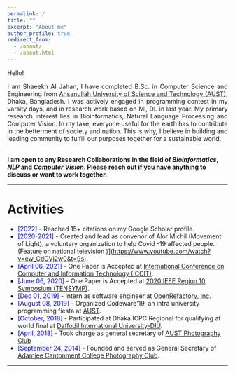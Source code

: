 ```yaml
---
permalink: /
title: ""
excerpt: "About me"
author_profile: true
redirect_from: 
  - /about/
  - /about.html
---
```


Hello!

<div style="text-align: justify"> 

I am Shaeekh Al Jahan, I have completed B.Sc. in Computer Science and Engineering from <a href="http://aust.edu/">Ahsanullah University of Science and Technology (AUST)</a>, Dhaka, Bangladesh. I was actively engaged in programming contest in my varsity days, and in research work based on Ml, DL in last year.  My primary research interest lies in Bioinformatics, Natural Language Processing and Computer Vision.
In my take, everyone useful for the earth has to contribute in the betterment of society and nation. This is why, I believe in building and leading community to fulfill our purposes together for a sustainable world.   <br /><br /></div>
 
<b> I am open to any Research Collaborations in the field of *Bioinformatics*, *NLP* and *Computer Vision*. Please reach out if you have anything to discuss or want to work together.  </b> <a href="shaeekhshuvro@gmail.com"><i class="fas fa-envelope"></i></a> <br />  


-----------


# Activities 
* <span style="color:Blue"> [2022] </span> - Reached 15+ citations on my Google Scholar profile.
* <span style="color:Blue"> [2020-2021] </span> - Created and lead as convenor of Alor Michil (Movement of Light), a voluntary organization to help Covid -19 affected people. (Feature on national television )](https://www.youtube.com/watch?v=ew_CdGVj2w0&t=9s). 
* <span style="color:Blue"> [April 06, 2021] </span> - One Paper is Accepted at [ International Conference on Computer and Information Technology (ICCIT)](https://ieeexplore.ieee.org/document/9392692). 
* <span style="color:Blue"> [June 06, 2020] </span> -  One Paper is Accepted at [ 2020 IEEE Region 10 Symposium (TENSYMP)](https://ieeexplore.ieee.org/document/9230733).
* <span style="color:Blue"> [Dec 01, 2019] </span> - Intern as software engineer at [OpenRefactory, Inc](https://www.openrefactory.com/).
* <span style="color:Blue"> [August 08, 2019] </span> - Organized Codeware'19, an intra university programming fiesta at [AUST](https://www.facebook.com/events/354026008822618/).
* <span style="color:Blue"> [October, 2018] </span> - Participated at Dhaka ICPC Regional for qualifying at world final at [Daffodil International University-DIU](https://icpc.global/regionals/finder/dhaka-2018/standings).
* <span style="color:Blue"> [April, 2018] </span> - Took charge as general secretary of [AUST Photography Club](https://www.facebook.com/austpc)
* <span style="color:Blue"> [September 24, 2014] </span> - Founded and served as General Secretary of [Adamjee Cantonment College Photography Club](https://www.facebook.com/ACCPC2014).  


<script type="text/javascript" src="//rf.revolvermaps.com/0/0/8.js?i=52vxgbx02tg&amp;m=0&amp;c=ff0000&amp;cr1=ffffff&amp;f=arial&amp;l=33" async="async"></script>

-----------



